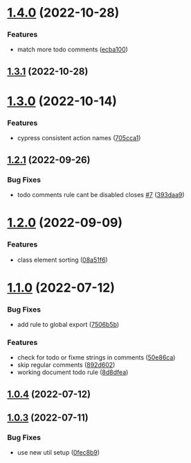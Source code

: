 # [1.4.0](https://github.com/RimacTechnology/eslint-plugin/compare/v1.3.1...v1.4.0) (2022-10-28)


### Features

* match more todo comments ([ecba100](https://github.com/RimacTechnology/eslint-plugin/commit/ecba100c558889eafe1d7b4cd590ea82f4703046))

## [1.3.1](https://github.com/RimacTechnology/eslint-plugin/compare/v1.3.0...v1.3.1) (2022-10-28)

# [1.3.0](https://github.com/RimacTechnology/eslint-plugin/compare/v1.2.1...v1.3.0) (2022-10-14)


### Features

* cypress consistent action names ([705cca1](https://github.com/RimacTechnology/eslint-plugin/commit/705cca14592d0b70630baf12bea07a2dcb62d98e))

## [1.2.1](https://github.com/RimacTechnology/eslint-plugin/compare/v1.2.0...v1.2.1) (2022-09-26)


### Bug Fixes

* todo comments rule cant be disabled closes [#7](https://github.com/RimacTechnology/eslint-plugin/issues/7) ([393daa9](https://github.com/RimacTechnology/eslint-plugin/commit/393daa9d4ac3974861b68cec54442274a4f8ada3))

# [1.2.0](https://github.com/RimacTechnology/eslint-plugin/compare/v1.1.0...v1.2.0) (2022-09-09)


### Features

* class element sorting ([08a51f6](https://github.com/RimacTechnology/eslint-plugin/commit/08a51f6445dd92bf2d4759923d1c7eaa3e3a129d))

# [1.1.0](https://github.com/RimacTechnology/eslint-plugin/compare/v1.0.4...v1.1.0) (2022-07-12)


### Bug Fixes

* add rule to global export ([7506b5b](https://github.com/RimacTechnology/eslint-plugin/commit/7506b5ba5e97e1f6ebb6d5e5a02f00442e86df32))


### Features

* check for todo or fixme strings in comments ([50e86ca](https://github.com/RimacTechnology/eslint-plugin/commit/50e86cad605713859f1ae07ccca883cb49ea69f6))
* skip regular comments ([892d602](https://github.com/RimacTechnology/eslint-plugin/commit/892d602caeabf97905a5ee66f882ec0d01e506e3))
* working document todo rule ([8d8dfea](https://github.com/RimacTechnology/eslint-plugin/commit/8d8dfead048eabe7a58adb89c06c60cf35b40e33))

## [1.0.4](https://github.com/RimacTechnology/eslint-plugin/compare/v1.0.3...v1.0.4) (2022-07-12)

## [1.0.3](https://github.com/RimacTechnology/eslint-plugin/compare/v1.0.2...v1.0.3) (2022-07-11)


### Bug Fixes

* use new util setup ([0fec8b9](https://github.com/RimacTechnology/eslint-plugin/commit/0fec8b951b0f769032698e43c2760ea3b15397fc))
